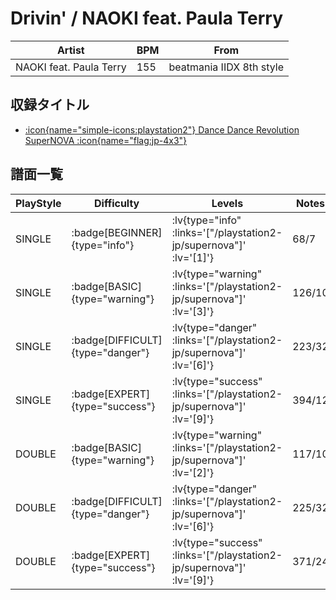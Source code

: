 # Drivin' / NAOKI feat. Paula Terry

|Artist|BPM|From|
|------|---|----|
|NAOKI feat. Paula Terry|155|beatmania IIDX 8th style|

## 収録タイトル

- [ :icon{name="simple-icons:playstation2"} Dance Dance Revolution SuperNOVA :icon{name="flag:jp-4x3"} ](/playstation2-jp/supernova)

## 譜面一覧

|PlayStyle|Difficulty|Levels|Notes|Movie|
|---------|----------|------|-----|-----|
|SINGLE| :badge[BEGINNER]{type="info"} | :lv{type="info" :links='["/playstation2-jp/supernova"]' :lv='[1]'} |68/7||
|SINGLE| :badge[BASIC]{type="warning"} | :lv{type="warning" :links='["/playstation2-jp/supernova"]' :lv='[3]'} |126/10||
|SINGLE| :badge[DIFFICULT]{type="danger"} | :lv{type="danger" :links='["/playstation2-jp/supernova"]' :lv='[6]'} |223/32||
|SINGLE| :badge[EXPERT]{type="success"} | :lv{type="success" :links='["/playstation2-jp/supernova"]' :lv='[9]'} |394/12||
|DOUBLE| :badge[BASIC]{type="warning"} | :lv{type="warning" :links='["/playstation2-jp/supernova"]' :lv='[2]'} |117/10||
|DOUBLE| :badge[DIFFICULT]{type="danger"} | :lv{type="danger" :links='["/playstation2-jp/supernova"]' :lv='[6]'} |225/32||
|DOUBLE| :badge[EXPERT]{type="success"} | :lv{type="success" :links='["/playstation2-jp/supernova"]' :lv='[9]'} |371/24||

